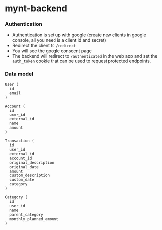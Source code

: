 # mynt-backend

### Authentication
- Authentication is set up with google (create new clients in google console, all you need is a client id and secret)
- Redirect the client to `/redirect`
- You will see the google conscent page
- The backend will redirect to `/authenticated` in the web app and set the `auth_token` cookie that can be used to request protected endpoints.

### Data model

```
User (
  id
  email
)

Account (
  id
  user_id
  external_id
  name
  amount
)

Transaction (
  id
  user_id
  external_id
  account_id
  original_description
  original_date
  amount
  custom_description
  custom_date
  category
)

Category (
  id
  user_id
  name
  parent_category
  monthly_planned_amount
)
```
